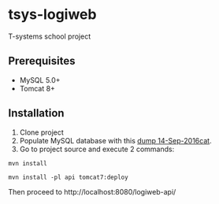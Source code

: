 # tsys-logiweb
T-systems school project

## Prerequisites

 * MySQL 5.0+
 * Tomcat 8+
  
## Installation

 1. Clone project 
 2. Populate MySQL database with this [dump 14-Sep-2016cat](https://gist.github.com/500b3043754f34de22b0dc447b1b0286). 
 3. Go to project source and execute 2 commands:
 
 `mvn install`
 
 `mvn install -pl api tomcat7:deploy `

Then proceed to http://localhost:8080/logiweb-api/




 

